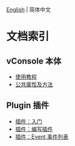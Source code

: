 [English](./a_doc_index.md) | 简体中文

文档索引
==============================


## vConsole 本体

 - [使用教程](./tutorial_CN.md)
 - [公共属性及方法](./public_properties_methods_CN.md)


## Plugin 插件

 - [插件：入门](./plugin_getting_started_CN.md)
 - [插件：编写插件](./plugin_building_a_plugin_CN.md)
 - [插件：Event 事件列表](./plugin_event_list_CN.md)